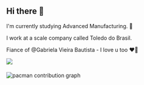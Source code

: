 ## Hi there 👋
I'm currently studying Advanced Manufacturing. 🤖

I work at a scale company called Toledo do Brasil. 

Fiance of @Gabriela Vieira Bautista - I love u too ❤️‍🔥

<div>
  <img  heigt="180cm" src="https://github-readme-stats.vercel.app/api?username=SirHideki&show_icons=true&theme=transparent](https://github-readme-stats.vercel.app/api?username=anuraghazra&show_icons=true&hide=contribs,prs&cache_seconds=86400&theme=ambient_gradient)"
</div>
<br>
<br>
<picture>
  <source media="(prefers-color-scheme: dark)" srcset="https://raw.githubusercontent.com/SirHideki/SirHideki/output/pacman-contribution-graph-dark.svg">
  <source media="(prefers-color-scheme: light)" srcset="https://raw.githubusercontent.com/SirHideki/SirHideki/output/pacman-contribution-graph.svg">
  <img alt="pacman contribution graph" src="https://raw.githubusercontent.com/SirHideki/SirHideki/output/pacman-contribution-graph.svg">

<!--
**SirHideki/SirHideki** is a ✨ _special_ ✨ repository because its `README.md` (this file) appears on your GitHub profile.

Here are some ideas to get you started:

- 🔭 I’m currently working on ...
- 🌱 I’m currently learning ...
- 👯 I’m looking to collaborate on ...
- 🤔 I’m looking for help with ...
- 💬 Ask me about ...
- 📫 How to reach me: ...
- 😄 Pronouns: ...
- ⚡ Fun fact: ...
-->
